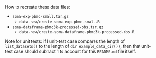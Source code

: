 How to recreate these data files:

- `soma-exp-pbmc-small.tar.gz`
  - `data-raw/create-soma-exp-pbmc-small.R`
- `soma-dataframe-pbmc3k-processed-obs.tar.gz`
  - `data-raw/create-soma-dataframe-pbmc3k-processed-obs.R`

Note for unit tests: if I unit-test case compares the length of `list_datasets()` to the length of `dir(example_data_dir())`, then that unit-test case should subtract 1 to account for this `README.md` file itself.
